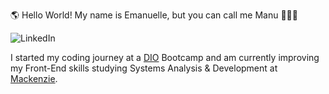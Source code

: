 🌎 Hello World!
My name is Emanuelle, but you can call me Manu 👩🏻‍🦰

![LinkedIn]([https://img.shields.io/badge/LinkedIn-0077B5?style=for-the-badge&logo=linkedin&logoColor=white%29](https://www.linkedin.com/in/emanuelle-nascimento2005/))

I started my coding journey at a [DIO](https://web.dio.me/track/potencia-tech-ifood-programacao-do-zero#state=f722d6e0-a3bd-4c14-8ab7-c87339d28a89&session_state=4cb6a294-dce1-4544-82f0-2af43a1f89e7&code=517d1289-8015-46c9-a488-210dd5e96aa2.4cb6a294-dce1-4544-82f0-2af43a1f89e7.a889d5a2-0d02-46df-83a5-28a1b4ac39ab) Bootcamp and am currently improving my Front-End skills studying Systems Analysis & Development at [Mackenzie](https://www.mackenzie.br/).

<!---
manunascimxnto/manunascimxnto is a ✨ special ✨ repository because its `README.md` (this file) appears on your GitHub profile.
You can click the Preview link to take a look at your changes.
--->
